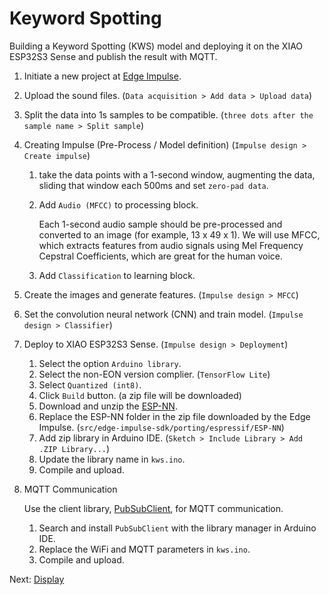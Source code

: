 # Keyword Spotting

Building a Keyword Spotting (KWS) model and deploying it on the XIAO ESP32S3 Sense and publish the result with MQTT.

1. Initiate a new project at [Edge Impulse](https://edgeimpulse.com/).
2. Upload the sound files. (`Data acquisition > Add data > Upload data`)
3. Split the data into 1s samples to be compatible. (`three dots after the sample name > Split sample`)
4. Creating Impulse (Pre-Process / Model definition) (`Impulse design > Create impulse`)

   1. take the data points with a 1-second window, augmenting the data, sliding that window each 500ms and set `zero-pad data`.
   2. Add `Audio (MFCC)` to processing block.

      Each 1-second audio sample should be pre-processed and converted to an image (for example, 13 x 49 x 1). We will use MFCC, which extracts features from audio signals using Mel Frequency Cepstral Coefficients, which are great for the human voice.

   3. Add `Classification` to learning block.

5. Create the images and generate features. (`Impulse design > MFCC`)

6. Set the convolution neural network (CNN) and train model. (`Impulse design > Classifier`)

7. Deploy to XIAO ESP32S3 Sense. (`Impulse design > Deployment`)

   1. Select the option `Arduino library`.
   2. Select the non-EON version complier. (`TensorFlow Lite`)
   3. Select `Quantized (int8)`.
   4. Click `Build` button. (a zip file will be downloaded)
   5. Download and unzip the [ESP-NN](https://github.com/Mjrovai/XIAO-ESP32S3-Sense/blob/main/ESP-NN.zip).
   6. Replace the ESP-NN folder in the zip file downloaded by the Edge Impulse. (`src/edge-impulse-sdk/porting/espressif/ESP-NN`)
   7. Add zip library in Arduino IDE. (`Sketch > Include Library > Add .ZIP Library...`)
   8. Update the library name in `kws.ino`.
   9. Compile and upload.

8. MQTT Communication

   Use the client library, [PubSubClient](https://pubsubclient.knolleary.net/), for MQTT communication.

   1. Search and install `PubSubClient` with the library manager in Arduino IDE.
   2. Replace the WiFi and MQTT parameters in `kws.ino`.
   3. Compile and upload.

Next: [Display](/display/readme.md)
